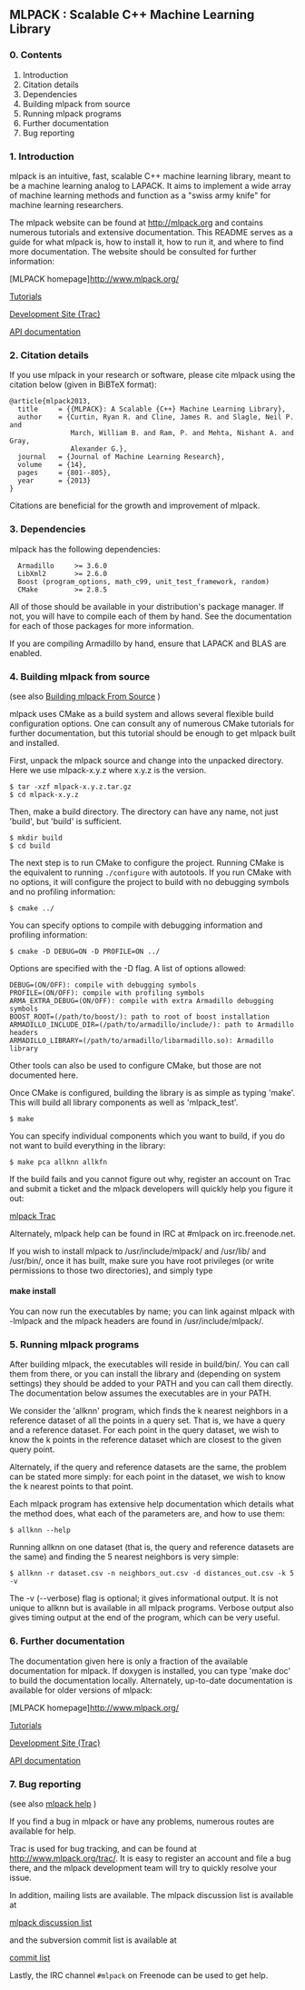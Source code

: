
## MLPACK : Scalable C++ Machine Learning Library

### 0. Contents

  1. Introduction
  2. Citation details
  3. Dependencies
  4. Building mlpack from source
  5. Running mlpack programs
  6. Further documentation
  7. Bug reporting

### 1. Introduction

mlpack is an intuitive, fast, scalable C++ machine learning library, meant to be
a machine learning analog to LAPACK. It aims to implement a wide array of
machine learning methods and function as a "swiss army knife" for machine
learning researchers.

The mlpack website can be found at http://mlpack.org and contains numerous
tutorials and extensive documentation.  This README serves as a guide for what
mlpack is, how to install it, how to run it, and where to find more
documentation.  The website should be consulted for further information:

  [MLPACK homepage]http://www.mlpack.org/

  [Tutorials](http://www.mlpack.org/tutorial.html)
  
  [Development Site (Trac)](http://www.mlpack.org/trac/)
  
  [API documentation](http://www.mlpack.org/doxygen.php)

### 2. Citation details

If you use mlpack in your research or software, please cite mlpack using the
citation below (given in BiBTeX format):

    @article{mlpack2013,
      title     = {{MLPACK}: A Scalable {C++} Machine Learning Library},
      author    = {Curtin, Ryan R. and Cline, James R. and Slagle, Neil P. and
                   March, William B. and Ram, P. and Mehta, Nishant A. and Gray,
                   Alexander G.},
      journal   = {Journal of Machine Learning Research},
      volume    = {14},
      pages     = {801--805},
      year      = {2013}
    }

Citations are beneficial for the growth and improvement of mlpack.

### 3. Dependencies

mlpack has the following dependencies:

      Armadillo     >= 3.6.0
      LibXml2       >= 2.6.0
      Boost (program_options, math_c99, unit_test_framework, random)
      CMake         >= 2.8.5

All of those should be available in your distribution's package manager.  If
not, you will have to compile each of them by hand.  See the documentation for
each of those packages for more information.

If you are compiling Armadillo by hand, ensure that LAPACK and BLAS are enabled.

### 4. Building mlpack from source
(see also [Building mlpack From Source](http://www.mlpack.org/doxygen.php?doc=build.html) )

mlpack uses CMake as a build system and allows several flexible build
configuration options. One can consult any of numerous CMake tutorials for
further documentation, but this tutorial should be enough to get mlpack built
and installed.

First, unpack the mlpack source and change into the unpacked directory.  Here we
use mlpack-x.y.z where x.y.z is the version.

    $ tar -xzf mlpack-x.y.z.tar.gz
    $ cd mlpack-x.y.z

Then, make a build directory.  The directory can have any name, not just
'build', but 'build' is sufficient.

    $ mkdir build
    $ cd build

The next step is to run CMake to configure the project.  Running CMake is the
equivalent to running `./configure` with autotools. If you run CMake with no
options, it will configure the project to build with no debugging symbols and no
profiling information:

    $ cmake ../

You can specify options to compile with debugging information and profiling
information:

    $ cmake -D DEBUG=ON -D PROFILE=ON ../

Options are specified with the -D flag.  A list of options allowed:

    DEBUG=(ON/OFF): compile with debugging symbols
    PROFILE=(ON/OFF): compile with profiling symbols
    ARMA_EXTRA_DEBUG=(ON/OFF): compile with extra Armadillo debugging symbols
    BOOST_ROOT=(/path/to/boost/): path to root of boost installation
    ARMADILLO_INCLUDE_DIR=(/path/to/armadillo/include/): path to Armadillo headers
    ARMADILLO_LIBRARY=(/path/to/armadillo/libarmadillo.so): Armadillo library

Other tools can also be used to configure CMake, but those are not documented
here.

Once CMake is configured, building the library is as simple as typing 'make'.
This will build all library components as well as 'mlpack_test'.

    $ make

You can specify individual components which you want to build, if you do not
want to build everything in the library:

    $ make pca allknn allkfn

If the build fails and you cannot figure out why, register an account on Trac
and submit a ticket and the mlpack developers will quickly help you figure it
out:

[mlpack Trac](http://mlpack.org/trac/)

Alternately, mlpack help can be found in IRC at #mlpack on irc.freenode.net.

If you wish to install mlpack to /usr/include/mlpack/ and /usr/lib/ and
/usr/bin/, once it has built, make sure you have root privileges (or write
permissions to those two directories), and simply type

#### make install

You can now run the executables by name; you can link against mlpack with
    -lmlpack
and the mlpack headers are found in 
    /usr/include/mlpack/.


### 5. Running mlpack programs

After building mlpack, the executables will reside in build/bin/.  You can call
them from there, or you can install the library and (depending on system
settings) they should be added to your PATH and you can call them directly.  The
documentation below assumes the executables are in your PATH.

We consider the 'allknn' program, which finds the k nearest neighbors in a
reference dataset of all the points in a query set.  That is, we have a query
and a reference dataset. For each point in the query dataset, we wish to know
the k points in the reference dataset which are closest to the given query
point.

Alternately, if the query and reference datasets are the same, the problem can
be stated more simply: for each point in the dataset, we wish to know the k
nearest points to that point.

Each mlpack program has extensive help documentation which details what the
method does, what each of the parameters are, and how to use them:

    $ allknn --help

Running allknn on one dataset (that is, the query and reference datasets are the
same) and finding the 5 nearest neighbors is very simple:

    $ allknn -r dataset.csv -n neighbors_out.csv -d distances_out.csv -k 5 -v

The -v (--verbose) flag is optional; it gives informational output.  It is not
unique to allknn but is available in all mlpack programs.  Verbose output also
gives timing output at the end of the program, which can be very useful.

### 6. Further documentation

The documentation given here is only a fraction of the available documentation
for mlpack.  If doxygen is installed, you can type 'make doc' to build the
documentation locally.  Alternately, up-to-date documentation is available for
older versions of mlpack:

  [MLPACK homepage]http://www.mlpack.org/

  [Tutorials](http://www.mlpack.org/tutorial.html)
  
  [Development Site (Trac)](http://www.mlpack.org/trac/)
  
  [API documentation](http://www.mlpack.org/doxygen.php)

### 7. Bug reporting
   (see also [mlpack help](http://www.mlpack.org/help.html) )

If you find a bug in mlpack or have any problems, numerous routes are available
for help.

Trac is used for bug tracking, and can be found at http://www.mlpack.org/trac/.
It is easy to register an account and file a bug there, and the mlpack
development team will try to quickly resolve your issue.

In addition, mailing lists are available.  The mlpack discussion list is
available at

  [mlpack discussion list](https://lists.cc.gatech.edu/mailman/listinfo/mlpack)

and the subversion commit list is available at

  [commit list](https://lists.cc.gatech.edu/mailman/listinfo/mlpack-svn)

Lastly, the IRC channel ```#mlpack``` on Freenode can be used to get help.
